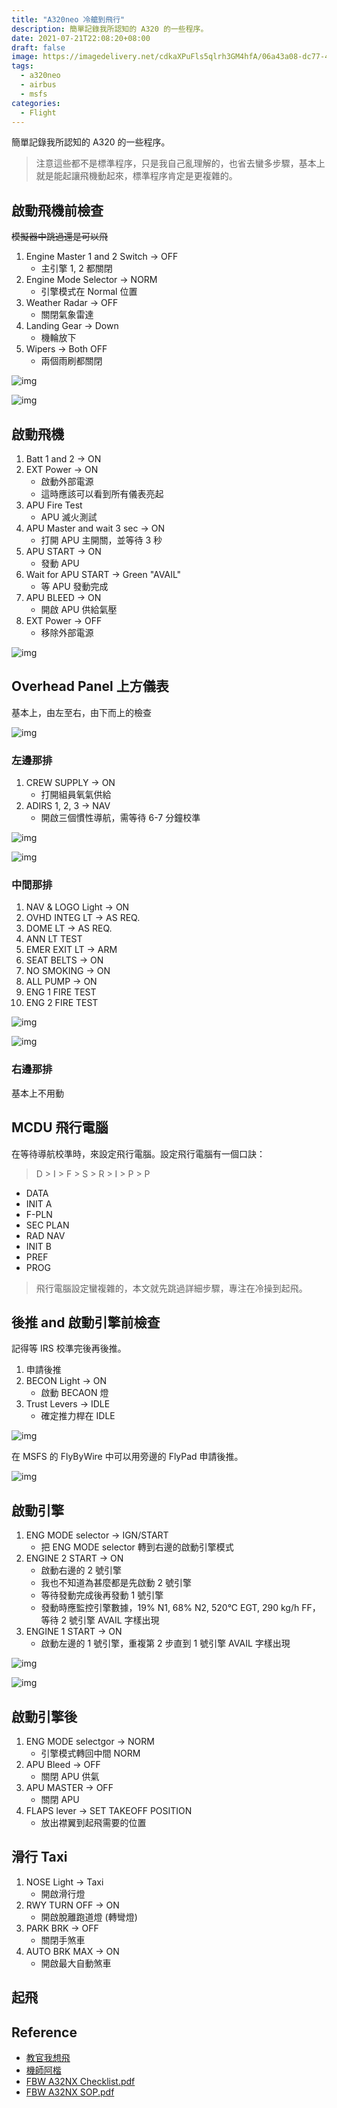 ```yaml
---
title: "A320neo 冷艙到飛行"
description: 簡單記錄我所認知的 A320 的一些程序。
date: 2021-07-21T22:08:20+08:00
draft: false
image: https://imagedelivery.net/cdkaXPuFls5qlrh3GM4hfA/06a43a08-dc77-48eb-9f4a-f47a29566900/public
tags:
  - a320neo
  - airbus
  - msfs
categories:
  - Flight
---
```


簡單記錄我所認知的 A320 的一些程序。

<!--more-->

> 注意這些都不是標準程序，只是我自己亂理解的，也省去蠻多步驟，基本上就是能起讓飛機動起來，標準程序肯定是更複雜的。

## 啟動飛機前檢查

~~模擬器中跳過還是可以飛~~

1. Engine Master 1 and 2 Switch -> OFF
   - 主引擎 1, 2 都關閉
2. Engine Mode Selector -> NORM
   - 引擎模式在 Normal 位置
3. Weather Radar -> OFF
   - 關閉氣象雷達
4. Landing Gear -> Down
   - 機輪放下
5. Wipers -> Both OFF
   - 兩個雨刷都關閉

![img](https://imagedelivery.net/cdkaXPuFls5qlrh3GM4hfA/7e29f7e1-bf0b-44d4-7589-29286ed81b00/large)

![img](https://imagedelivery.net/cdkaXPuFls5qlrh3GM4hfA/ca5109ba-4baf-40e3-850e-ee4002882c00/large)

## 啟動飛機

1. Batt 1 and 2 -> ON
2. EXT Power -> ON
   - 啟動外部電源
   - 這時應該可以看到所有儀表亮起
3. APU Fire Test
   - APU 滅火測試
4. APU Master and wait 3 sec -> ON
   - 打開 APU 主開關，並等待 3 秒
5. APU START -> ON
   - 發動 APU
6. Wait for APU START -> Green "AVAIL"
   - 等 APU 發動完成
7. APU BLEED -> ON
   - 開啟 APU 供給氣壓
8. EXT Power -> OFF
   - 移除外部電源

![img](https://imagedelivery.net/cdkaXPuFls5qlrh3GM4hfA/bcc428a6-c065-4bc3-0d19-ad204b860700/large)

## Overhead Panel 上方儀表

基本上，由左至右，由下而上的檢查

![img](https://imagedelivery.net/cdkaXPuFls5qlrh3GM4hfA/4aa17d2f-419c-40e6-09f8-e31ca2833a00/large)

### 左邊那排

1. CREW SUPPLY -> ON
   - 打開組員氧氣供給
2. ADIRS 1, 2, 3 -> NAV
   - 開啟三個慣性導航，需等待 6-7 分鐘校準

![img](https://imagedelivery.net/cdkaXPuFls5qlrh3GM4hfA/b25f2e34-5ff9-4534-4fc2-927961a5ce00/large)

![img](https://imagedelivery.net/cdkaXPuFls5qlrh3GM4hfA/16fb299e-1847-4767-8093-aa0d058cd400/large)

### 中間那排

1. NAV & LOGO Light -> ON
2. OVHD INTEG LT -> AS REQ.
3. DOME LT -> AS REQ.
4. ANN LT TEST
5. EMER EXIT LT -> ARM
6. SEAT BELTS -> ON
7. NO SMOKING -> ON
8. ALL PUMP -> ON
9. ENG 1 FIRE TEST
10. ENG 2 FIRE TEST

![img](https://imagedelivery.net/cdkaXPuFls5qlrh3GM4hfA/e5f05a70-bc36-4bc3-fff2-61f413e6b900/large)

![img](https://imagedelivery.net/cdkaXPuFls5qlrh3GM4hfA/613ca5d3-3519-4c5d-cb82-4f9371e1d500/large)

### 右邊那排

基本上不用動

## MCDU 飛行電腦

在等待導航校準時，來設定飛行電腦。設定飛行電腦有一個口訣：

> D > I > F > S > R > I > P > P

- DATA
- INIT A
- F-PLN
- SEC PLAN
- RAD NAV
- INIT B
- PREF
- PROG

> 飛行電腦設定蠻複雜的，本文就先跳過詳細步驟，專注在冷操到起飛。

## 後推 and 啟動引擎前檢查

記得等 IRS 校準完後再後推。

1. 申請後推
2. BECON Light -> ON
   - 啟動 BECAON 燈
3. Trust Levers -> IDLE
   - 確定推力桿在 IDLE

![img](https://imagedelivery.net/cdkaXPuFls5qlrh3GM4hfA/f3d16c92-7e28-4b76-c106-458211015c00/public)

在 MSFS 的 FlyByWire 中可以用旁邊的 FlyPad 申請後推。

![img](https://imagedelivery.net/cdkaXPuFls5qlrh3GM4hfA/71f815a8-11e0-4d0b-38a5-2de486a4e000/public)

## 啟動引擎

1. ENG MODE selector -> IGN/START
   - 把 ENG MODE selector 轉到右邊的啟動引擎模式
2. ENGINE 2 START -> ON
   - 啟動右邊的 2 號引擎
   - 我也不知道為甚麼都是先啟動 2 號引擎
   - 等待發動完成後再發動 1 號引擎
   - 發動時應監控引擎數據，19% N1, 68% N2, 520°C EGT, 290 kg/h FF，等待 2 號引擎 AVAIL 字樣出現
3. ENGINE 1 START -> ON
   - 啟動左邊的 1 號引擎，重複第 2 步直到 1 號引擎 AVAIL 字樣出現

![img](https://imagedelivery.net/cdkaXPuFls5qlrh3GM4hfA/1e82de0e-18d0-402e-b279-780fe5f6b800/public)

![img](https://imagedelivery.net/cdkaXPuFls5qlrh3GM4hfA/d164d67d-9afb-4bd6-2eb9-835d7fe24300/public)

## 啟動引擎後

1. ENG MODE selectgor -> NORM
   - 引擎模式轉回中間 NORM
2. APU Bleed -> OFF
   - 關閉 APU 供氣
3. APU MASTER -> OFF
   - 關閉 APU
4. FLAPS lever -> SET TAKEOFF POSITION
   - 放出襟翼到起飛需要的位置

## 滑行 Taxi

1. NOSE Light -> Taxi
   - 開啟滑行燈
2. RWY TURN OFF -> ON
   - 開啟脫離跑道燈 (轉彎燈)
3. PARK BRK -> OFF
   - 關閉手煞車
4. AUTO BRK MAX -> ON
   - 開啟最大自動煞車

## 起飛

## Reference

- [教官我想飛](https://www.youtube.com/channel/UCDKKDx4mNVI7vONL1vqTx7g)
- [機師阿楷](https://www.youtube.com/channel/UCOHc8xzWD25Nn-snDBJUMGQ)
- [FBW A32NX Checklist.pdf](https://github.com/flybywiresim/manuals/blob/master/pdf/A32NX%20Documentation/FBW%20A32NX%20Checklist.pdf)
- [FBW A32NX SOP.pdf](https://github.com/flybywiresim/manuals/blob/master/pdf/A32NX%20Documentation/FBW%20A32NX%20SOP.pdf)
